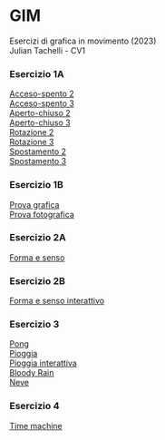 # GIM
 Esercizi di grafica in movimento (2023)  
 Julian Tachelli - CV1

### Esercizio 1A
[Acceso-spento 2](https://juliantachelli.github.io/GIM/Esercizio_1A/acceso_spento_2.html)  
[Acceso-spento 3](https://juliantachelli.github.io/GIM/Esercizio_1A/acceso_spento_3.html)  
[Aperto-chiuso 2](https://juliantachelli.github.io/GIM/Esercizio_1A/aperto_chiuso_2.html)  
[Aperto-chiuso 3](https://juliantachelli.github.io/GIM/Esercizio_1A/aperto_chiuso_3.html)  
[Rotazione 2](https://juliantachelli.github.io/GIM/Esercizio_1A/rotazione_2.html)  
[Rotazione 3](https://juliantachelli.github.io/GIM/Esercizio_1A/rotazione_3.html)  
[Spostamento 2](https://juliantachelli.github.io/GIM/Esercizio_1A/spostamento_2.html)  
[Spostamento 3](https://juliantachelli.github.io/GIM/Esercizio_1A/spostamento_3.html)  


### Esercizio 1B
[Prova grafica](https://juliantachelli.github.io/GIM/Esercizio_1B/indexC.html)  
[Prova fotografica](https://juliantachelli.github.io/GIM/Esercizio_1B/indexB.html)   

### Esercizio 2A
[Forma e senso](https://juliantachelli.github.io/GIM/Esercizio_2A/index.html)  

### Esercizio 2B
[Forma e senso interattivo](https://juliantachelli.github.io/GIM/Esercizio_2B/indexD.html)  

### Esercizio 3
[Pong](https://juliantachelli.github.io/GIM/Esercizio_3/1_pong/index.html)   
[Pioggia](https://juliantachelli.github.io/GIM/Esercizio_3/2_pioggia/index.html)  
[Pioggia interattiva](https://juliantachelli.github.io/GIM/Esercizio_3/2_pioggia_interattiva/index.html)  
[Bloody Rain](https://juliantachelli.github.io/GIM/Esercizio_3/2_bloody_rain/index.html)  
[Neve](https://juliantachelli.github.io/GIM/Esercizio_3/3_neve/index.html)  

### Esercizio 4
[Time machine](https://juliantachelli.github.io/GIM/Esercizio_4/time_machine)
